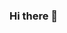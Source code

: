 ### Hi there 👋

<!--
**kubrabusehava/kubrabusehava** is a ✨ _special_ ✨ repository because its `README.md` (this file) appears on your GitHub profile.

Here are some ideas to get you started:

- 🔭 I’m currently working on ...
- 🌱 I’m currently learning ...
- 👯 I’m looking to collaborate on ...
- 🤔 I’m looking for help with ...
- 💬 Ask me about ...
- 📫 How to reach me: kubrabusehava@gmail.com...
- 😄 Pronouns: ...
- ⚡ Fun fact: ...
-->
